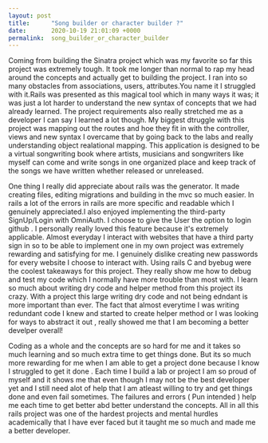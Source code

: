```yaml
---
layout: post
title:      "Song builder or character builder ?"
date:       2020-10-19 21:01:09 +0000
permalink:  song_builder_or_character_builder
---
```



Coming from building the Sinatra project which was my favorite so far this project was extremely tough. It took me longer than normal to rap my head around the concepts and actually get to building the project. I ran into so many obstacles from associations, users, attributes.You name it I struggled with it.Rails was presented as this magical tool which in many ways it was; it was just a lot harder to understand the new syntax of concepts that we had already learned. The project requirements also really stretched me as a developer I can say I learned a lot though. My biggest dtruggle with this project was mapping out the routes and hoe they fit in with the controller, views and new syntax I overcame that by going back to the labs and really understanding object realational mapping. This application is designed to be a virtual songwriting book where artists, musicians and songwriters like myself can come and write songs in one organized place and keep track of the songs we have written whether released or unreleased.

One thing I really did appreciate about rails was the generator. It made creating files, editing migrations and building in the mvc so much easier. In rails a lot of the errors in rails are more specific and readable which I genuinely appreciated.I also enjoyed implementing the third-party SignUp/Login with OmniAuth. I choose to give the User the option to login github . I personally really loved this feature because it's extremely applicable. Almost everyday I interact with websites that have a third party sign in so to be able to implement one in my own project was extremely rewarding and satisfying for me. I genuinely dislike creating new passwords for every website  I choose to interact with. Using rails C and byebug were the coolest takeaways for this project. They really show me how to debug and test my code which I normally have more trouble than most with.  I learn so much about writing dry code and helper method from this project its crazy.  With a project this large writing dry code and not being edndant is more important than ever. The  fact that almost everytime I was writing redundant code I knew and started to create helper method or I was looking for ways to abstract it out , really showed me that I am becoming a better develper overall!  

Coding as a whole and the concepts  are so hard for me and it takes so much learning and so much extra time to get things done. But its so much more rewarding for me when I am able to get a project done because I know  I struggled to get it done . Each time I build a lab or project I am so proud of myself and it shows me that even though I may not be the best developer yet and I still need alot of help that I am atleast willing to try and get things done and even fail sometimes.  The failures and errors ( Pun intended )   help me each time to get better abd better understand the concepts. All in all this rails project was one of the hardest projects and mental hurdles academically that I have ever faced but it taught me so much and made me a better developer.

